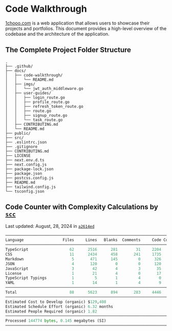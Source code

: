 # Code Walkthrough

[1chooo.com](https://1chooo.com) is a web application that allows users to showcase their projects and portfolios. This document provides a high-level overview of the codebase and the architecture of the application.

## The Complete Project Folder Structure

```
.
├── .github/
├── docs/
│   ├── code-walkthrough/
│   │   └── README.md
│   ├── imgs/
│   │   └── jwt_auth_middleware.go
│   ├── user-guides/
│   │   ├── login_route.go
│   │   ├── profile_route.go
│   │   ├── refresh_token_route.go
│   │   ├── route.go
│   │   ├── signup_route.go
│   │   └── task_route.go
│   ├── CONTRIBUTING.md
│   └── README.md
├── public/
├── src/
├── .eslintrc.json
├── .gitignore
├── CONTRIBUTING.md
├── LICENSE
├── next.env.d.ts
├── next.config.js
├── package-lock.json
├── package.json
├── postcss.config.js
├── README.md
├── tailwind.config.js
└── tsconfig.json
```

## Code Counter with Complexity Calculations by [`scc`](https://github.com/boyter/scc) 

Last updated: August, 28, 2024 in [`a2614ed`](https://github.com/1chooo/1chooo.com/commit/a2614ed29c7608fffa651f98b02e7eff82704377)

```py
───────────────────────────────────────────────────────────────────────────────
Language                 Files     Lines   Blanks  Comments     Code Complexity
───────────────────────────────────────────────────────────────────────────────
TypeScript                  62      2516      281        31     2204        159
CSS                         11      2434      458       241     1735          0
Markdown                     5       471      145         0      326          0
JSON                         4       120        0         0      120          0
JavaScript                   3        42        4         3       35          0
License                      1        21        4         0       17          0
TypeScript Typings           1         5        1         4        0          0
YAML                         1        14        1         4        9          0
───────────────────────────────────────────────────────────────────────────────
Total                       88      5623      894       283     4446        159
───────────────────────────────────────────────────────────────────────────────
Estimated Cost to Develop (organic) $129,408
Estimated Schedule Effort (organic) 6.32 months
Estimated People Required (organic) 1.82
───────────────────────────────────────────────────────────────────────────────
Processed 144774 bytes, 0.145 megabytes (SI)
───────────────────────────────────────────────────────────────────────────────
```
